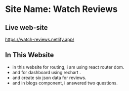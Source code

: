 # Site Name: Watch Reviews



## Live web-site
https://watch-reviews.netlify.app/



## In This Website
- in this website for routing, i am using react router dom. 
- and for dashboard using rechart .
- and create six json data for reviews.
- and in blogs component, i answered two questions. 
